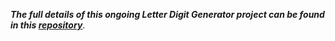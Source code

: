 ***The full details of this ongoing Letter Digit Generator project can be found in this [repository](https://github.com/alexbrowntiger/letter_digit_generator_VAE)***.

